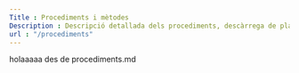 ```yaml
---
Title : Procediments i mètodes
Description : Descripció detallada dels procediments, descàrrega de plantilles i diagrama de flux del cicle de vida
url : "/procediments"
---
```

holaaaaa des de procediments.md